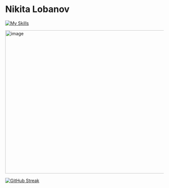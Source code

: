 <div align="left">

# Nikita Lobanov

[![My Skills](https://skillicons.dev/icons?i=go,ts,cpp,python,neovim,docker,postgres,redis,arch,terraform,aws,bash,github,linux,nextjs,nodejs,tailwind,vitest,htmx&perline=20)](https://skillicons.dev)

<img width="883" height="456" alt="image" src="https://github.com/user-attachments/assets/cbe1a82d-1856-449c-8b18-298bd88e7699" />



[![GitHub Streak](https://nirzak-streak-stats.vercel.app?user=nikitalobanov12&theme=gruvbox&hide_border=true&short_numbers=true&date_format=M%20j%5B%2C%20Y%5D)](https://git.io/streak-stats)


</div>





